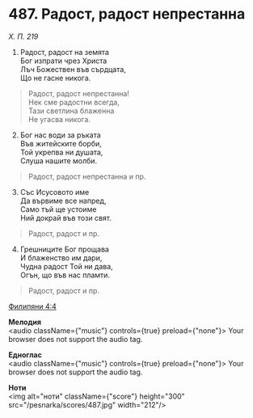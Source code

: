 # 487. Радост, радост непрестанна

_Х. П. 219_

1. Радост, радост на земята  
Бог изпрати чрез Христа  
Лъч Божествен във сърдцата,  
Що не гасне никога.  

> Радост, радост непрестанна!  
> Нек сме радостни всегда,  
> Тази светлина блаженна  
> Не угасва никога.  

2. Бог нас води за ръката  
Във житейските борби,  
Той укрепва ни душата,  
Слуша нашите молби.  

> Радост, радост непрестанна и пр.  

3. Със Исусовото име  
Да вървиме все напред,  
Само тъй ще устоиме  
Ний докрай във този свят.  

> Радост, радост и пр.  

4. Грешниците Бог прощава  
И блаженство им дари,  
Чудна радост Той ни дава,  
Огън, що във нас пламти.  

> Радост, радост и пр.

[Филипяни 4:4](http://biblia.bg/index.php?k=57&g=4&s=4)

**Мелодия**  
<audio className={"music"} controls={true} preload={"none"}>
    <source src="/pesnarka/mp3/487.mp3" type="audio/mpeg"/>
    Your browser does not support the audio tag.
</audio>

**Едноглас**  
<audio className={"music"} controls={true} preload={"none"}>
    <source src="/pesnarka/transp/487.mp3" type="audio/mpeg"/>
    Your browser does not support the audio tag.
</audio>

**Ноти**  
<img alt="ноти" className={"score"} height="300" src="/pesnarka/scores/487.jpg" width="212"/>
